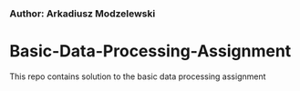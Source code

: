 ### Author: Arkadiusz Modzelewski
# Basic-Data-Processing-Assignment

This repo contains solution to the basic data processing assignment
